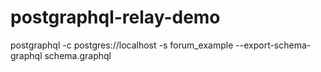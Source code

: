 # postgraphql-relay-demo

postgraphql -c postgres://localhost -s forum_example --export-schema-graphql schema.graphql
